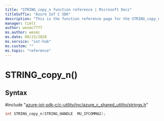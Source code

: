 ```yaml
---                             
title: "STRING_copy_n function reference | Microsoft Docs" 
titleSuffix: "Azure IoT C SDK"            
description: "This is the function reference page for the STRING_copy_n() function in the Azure IoT C SDK. This SDK is used with Azure IoT Hub and Azure IoT Hub Device Provisioning Service"            
manager: timlt                 
author: wesmc7777              
ms.author: wesmc               
ms.date: 09/23/2020                    
ms.service: "iot-hub"             
ms.custom: ""                
ms.topic: "reference"        
---                            
```


# STRING_copy_n()

## Syntax

\#include "[azure-iot-sdk-c/c-utility/inc/azure_c_shared_utility/strings.h](../strings-h.md)"  
```C
int STRING_copy_n(STRING_HANDLE  MU_IFCOMMA2);
```

